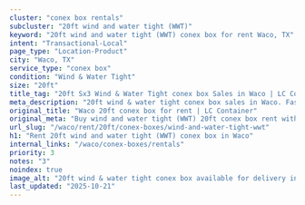 ```yaml
---
cluster: "conex box rentals"
subcluster: "20ft wind and water tight (WWT)"
keyword: "20ft wind and water tight (WWT) conex box for rent Waco, TX"
intent: "Transactional-Local"
page_type: "Location-Product"
city: "Waco, TX"
service_type: "conex box"
condition: "Wind & Water Tight"
size: "20ft"
title_tag: "20ft Sx3 Wind & Water Tight conex box Sales in Waco | LC Container"
meta_description: "20ft wind & water tight conex box sales in Waco. Fast delivery, competitive pricing. Serving conex boxes area. Quote ID: 3W8. Call (214) 524-4168 for your free quote today."
original_title: "Waco 20ft conex box for rent | LC Container"
original_meta: "Buy wind and water tight (WWT) 20ft conex box rent with local delivery in Waco, TX. LC Container — local Since 2003. Request a fast quote today."
url_slug: "/waco/rent/20ft/conex-boxes/wind-and-water-tight-wwt"
h1: "Rent 20ft wind and water tight (WWT) conex box in Waco"
internal_links: "/waco/conex-boxes/rentals"
priority: 3
notes: "3"
noindex: true
image_alt: "20ft wind & water tight conex box available for delivery in Waco"
last_updated: "2025-10-21"
---
```


<!-- TODO: Add unique city/inventory copy, images, and internal links here. -->
